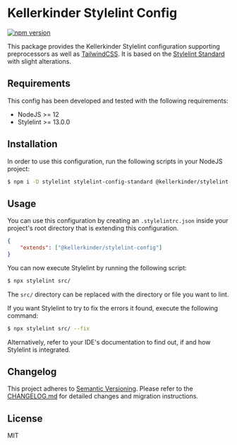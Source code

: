 # Kellerkinder Stylelint Config

[![npm version](https://badge.fury.io/js/%40kellerkinder%2Fstylelint-config.svg)](https://badge.fury.io/js/%40kellerkinder%2Fstylelint-config)

This package provides the Kellerkinder Stylelint configuration supporting preprocessors as well as [TailwindCSS](https://tailwindcss.com).
It is based on the [Stylelint Standard](https://github.com/stylelint/stylelint-config-standard)
with slight alterations.

## Requirements
This config has been developed and tested with the following requirements:
* NodeJS >= 12
* Stylelint >= 13.0.0

## Installation
In order to use this configuration, run the following scripts in your NodeJS project:

```bash
$ npm i -D stylelint stylelint-config-standard @kellerkinder/stylelint-config
```

## Usage
You can use this configuration by creating an `.stylelintrc.json` inside your
project's root directory that is extending this configuration.

```json
{
    "extends": ["@kellerkinder/stylelint-config"]
}
```

You can now execute Stylelint by running the following script:

```bash
$ npx stylelint src/
```

The `src/` directory can be replaced with the directory or file you want to lint.

If you want Stylelint to try to fix the errors it found, execute the following command:

```bash
$ npx stylelint src/ --fix
```

Alternatively, refer to your IDE's documentation to find out, if and how Stylelint
is integrated.

## Changelog
This project adheres to [Semantic Versioning](https://semver.org/). 
Please refer to the [CHANGELOG.md](CHANGELOG.md) for detailed changes and
migration instructions.

## License
MIT
